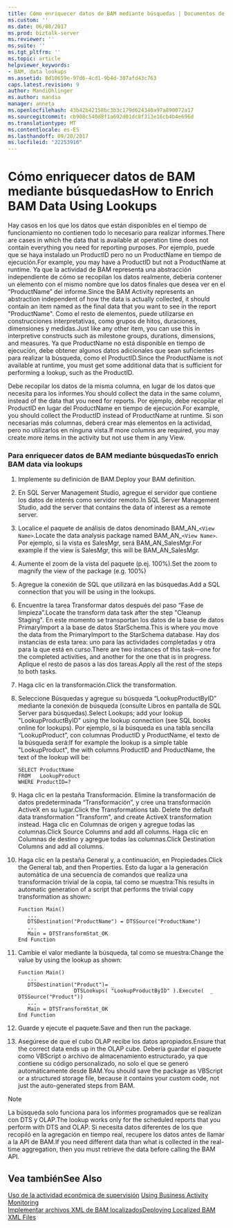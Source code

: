 ```yaml
---
title: Cómo enriquecer datos de BAM mediante búsquedas | Documentos de Microsoft
ms.custom: ''
ms.date: 06/08/2017
ms.prod: biztalk-server
ms.reviewer: ''
ms.suite: ''
ms.tgt_pltfrm: ''
ms.topic: article
helpviewer_keywords:
- BAM, data lookups
ms.assetid: 8d10659e-97d6-4cd1-9b4d-307afd43c763
caps.latest.revision: 9
author: MandiOhlinger
ms.author: mandia
manager: anneta
ms.openlocfilehash: 43b42b42158bc3b3c179d624340a97a890072a17
ms.sourcegitcommit: cb908c540d8f1a692d01dc8f313e16cb4b4e696d
ms.translationtype: MT
ms.contentlocale: es-ES
ms.lasthandoff: 09/20/2017
ms.locfileid: "22253916"
---
```

# <a name="how-to-enrich-bam-data-using-lookups"></a><span data-ttu-id="10e8e-102">Cómo enriquecer datos de BAM mediante búsquedas</span><span class="sxs-lookup"><span data-stu-id="10e8e-102">How to Enrich BAM Data Using Lookups</span></span>
<span data-ttu-id="10e8e-103">Hay casos en los que los datos que están disponibles en el tiempo de funcionamiento no contienen todo lo necesario para realizar informes.</span><span class="sxs-lookup"><span data-stu-id="10e8e-103">There are cases in which the data that is available at operation time does not contain everything you need for reporting purposes.</span></span> <span data-ttu-id="10e8e-104">Por ejemplo, puede que se haya instalado un ProductID pero no un ProductName en tiempo de ejecución.</span><span class="sxs-lookup"><span data-stu-id="10e8e-104">For example, you may have a ProductID but not a ProductName at runtime.</span></span> <span data-ttu-id="10e8e-105">Ya que la actividad de BAM representa una abstracción independiente de cómo se recopilan los datos realmente, debería contener un elemento con el mismo nombre que los datos finales que desea ver en el “ProductName” del informe.</span><span class="sxs-lookup"><span data-stu-id="10e8e-105">Since the BAM Activity represents an abstraction independent of how the data is actually collected, it should contain an item named as the final data that you want to see in the report "ProductName".</span></span> <span data-ttu-id="10e8e-106">Como el resto de elementos, puede utilizarse en construcciones interpretativas, como grupos de hitos, duraciones, dimensiones y medidas.</span><span class="sxs-lookup"><span data-stu-id="10e8e-106">Just like any other item, you can use this in interpretive constructs such as milestone groups, durations, dimensions, and measures.</span></span> <span data-ttu-id="10e8e-107">Ya que ProductName no está disponible en tiempo de ejecución, debe obtener algunos datos adicionales que sean suficientes para realizar la búsqueda, como el ProductID.</span><span class="sxs-lookup"><span data-stu-id="10e8e-107">Since the ProductName is not available at runtime, you must get some additional data that is sufficient for performing a lookup, such as the ProductID.</span></span>  
  
 <span data-ttu-id="10e8e-108">Debe recopilar los datos de la misma columna, en lugar de los datos que necesita para los informes.</span><span class="sxs-lookup"><span data-stu-id="10e8e-108">You should collect the data in the same column, instead of the data that you need for reports.</span></span> <span data-ttu-id="10e8e-109">Por ejemplo, debe recopilar el ProductID en lugar del ProductName en tiempo de ejecución.</span><span class="sxs-lookup"><span data-stu-id="10e8e-109">For example, you should collect the ProductID instead of ProductName at runtime.</span></span> <span data-ttu-id="10e8e-110">Si son necesarias más columnas, deberá crear más elementos en la actividad, pero no utilizarlos en ninguna vista.</span><span class="sxs-lookup"><span data-stu-id="10e8e-110">If more columns are required, you may create more items in the activity but not use them in any View.</span></span>  
  
### <a name="to-enrich-bam-data-via-lookups"></a><span data-ttu-id="10e8e-111">Para enriquecer datos de BAM mediante búsquedas</span><span class="sxs-lookup"><span data-stu-id="10e8e-111">To enrich BAM data via lookups</span></span>  
  
1.  <span data-ttu-id="10e8e-112">Implemente su definición de BAM.</span><span class="sxs-lookup"><span data-stu-id="10e8e-112">Deploy your BAM definition.</span></span>  
  
2.  <span data-ttu-id="10e8e-113">En SQL Server Management Studio, agregue el servidor que contiene los datos de interés como servidor remoto.</span><span class="sxs-lookup"><span data-stu-id="10e8e-113">In SQL Server Management Studio, add the server that contains the data of interest as a remote server.</span></span>  
  
3.  <span data-ttu-id="10e8e-114">Localice el paquete de análisis de datos denominado BAM_AN_`<View Name>`.</span><span class="sxs-lookup"><span data-stu-id="10e8e-114">Locate the data analysis package named BAM_AN_`<View Name>`.</span></span> <span data-ttu-id="10e8e-115">Por ejemplo, si la vista es SalesMgr, será BAM_AN_SalesMgr.</span><span class="sxs-lookup"><span data-stu-id="10e8e-115">For example if the view is SalesMgr, this will be BAM_AN_SalesMgr.</span></span>  
  
4.  <span data-ttu-id="10e8e-116">Aumente el zoom de la vista del paquete (p.ej. 100%).</span><span class="sxs-lookup"><span data-stu-id="10e8e-116">Set the zoom to magnify the view of the package (e.g. 100%)</span></span>  
  
5.  <span data-ttu-id="10e8e-117">Agregue la conexión de SQL que utilizará en las búsquedas.</span><span class="sxs-lookup"><span data-stu-id="10e8e-117">Add a SQL connection that you will be using in the lookups.</span></span>  
  
6.  <span data-ttu-id="10e8e-118">Encuentre la tarea Transformar datos después del paso “Fase de limpieza”.</span><span class="sxs-lookup"><span data-stu-id="10e8e-118">Locate the transform data task after the step "Cleanup Staging".</span></span> <span data-ttu-id="10e8e-119">En este momento se transportan los datos de la base de datos PrimaryImport a la base de datos StarSchema.</span><span class="sxs-lookup"><span data-stu-id="10e8e-119">This is where you move the data from the PrimaryImport to the StarSchema database.</span></span> <span data-ttu-id="10e8e-120">Hay dos instancias de esta tarea: uno para las actividades completadas y otra para la que está en curso.</span><span class="sxs-lookup"><span data-stu-id="10e8e-120">There are two instances of this task—one for the completed activities, and another for the one that is in progress.</span></span> <span data-ttu-id="10e8e-121">Aplique el resto de pasos a las dos tareas.</span><span class="sxs-lookup"><span data-stu-id="10e8e-121">Apply all the rest of the steps to both tasks.</span></span>  
  
7.  <span data-ttu-id="10e8e-122">Haga clic en la transformación.</span><span class="sxs-lookup"><span data-stu-id="10e8e-122">Click the transformation.</span></span>  
  
8.  <span data-ttu-id="10e8e-123">Seleccione Búsquedas y agregue su búsqueda “LookupProductByID” mediante la conexión de búsqueda (consulte Libros en pantalla de SQL Server para búsquedas).</span><span class="sxs-lookup"><span data-stu-id="10e8e-123">Select Lookups; add your lookup "LookupProductByID" using the lookup connection (see SQL books online for lookups).</span></span> <span data-ttu-id="10e8e-124">Por ejemplo, si la búsqueda es una tabla sencilla “LookupProduct”, con columnas ProductID y ProductName, el texto de la búsqueda será:</span><span class="sxs-lookup"><span data-stu-id="10e8e-124">If for example the lookup is a simple table "LookupProduct", the with columns ProductID and ProductName, the text of the lookup will be:</span></span>  
  
    ```  
    SELECT ProductName  
    FROM   LookupProduct  
    WHERE ProductID=?  
    ```  
  
9. <span data-ttu-id="10e8e-125">Haga clic en la pestaña Transformación. Elimine la transformación de datos predeterminada “Transformación”, y cree una transformación ActiveX en su lugar.</span><span class="sxs-lookup"><span data-stu-id="10e8e-125">Click the Transformations tab. Delete the default data transformation "Transform", and create ActiveX transformation instead.</span></span> <span data-ttu-id="10e8e-126">Haga clic en Columnas de origen y agregue todas las columnas.</span><span class="sxs-lookup"><span data-stu-id="10e8e-126">Click Source Columns and add all columns.</span></span> <span data-ttu-id="10e8e-127">Haga clic en Columnas de destino y agregue todas las columnas.</span><span class="sxs-lookup"><span data-stu-id="10e8e-127">Click Destination Columns and add all columns.</span></span>  
  
10. <span data-ttu-id="10e8e-128">Haga clic en la pestaña General y, a continuación, en Propiedades.</span><span class="sxs-lookup"><span data-stu-id="10e8e-128">Click the General tab, and then Properties.</span></span> <span data-ttu-id="10e8e-129">Esto da lugar a la generación automática de una secuencia de comandos que realiza una transformación trivial de la copia, tal como se muestra:</span><span class="sxs-lookup"><span data-stu-id="10e8e-129">This results in automatic generation of a script that performs the trivial copy transformation as shown:</span></span>  
  
    ```  
    Function Main()  
       ...  
       DTSDestination("ProductName") = DTSSource("ProductName")  
       ...  
       Main = DTSTransformStat_OK  
    End Function  
    ```  
  
11. <span data-ttu-id="10e8e-130">Cambie el valor mediante la búsqueda, tal como se muestra:</span><span class="sxs-lookup"><span data-stu-id="10e8e-130">Change the value by using the lookup as shown:</span></span>  
  
    ```  
    Function Main()  
       ...  
       DTSDestination("Product")= _  
                      DTSLookups( "LookupProductByID" ).Execute(  _                                  DTSSource("Product"))  
       ...  
       Main = DTSTransformStat_OK  
    End Function  
    ```  
  
12. <span data-ttu-id="10e8e-131">Guarde y ejecute el paquete.</span><span class="sxs-lookup"><span data-stu-id="10e8e-131">Save and then run the package.</span></span>  
  
13. <span data-ttu-id="10e8e-132">Asegúrese de que el cubo OLAP recibe los datos apropiados.</span><span class="sxs-lookup"><span data-stu-id="10e8e-132">Ensure that the correct data ends up in the OLAP cube.</span></span> <span data-ttu-id="10e8e-133">Debería guardar el paquete como VBScript o archivo de almacenamiento estructurado, ya que contiene su código personalizado, no solo el que se generó automáticamente desde BAM.</span><span class="sxs-lookup"><span data-stu-id="10e8e-133">You should save the package as VBScript or a structured storage file, because it contains your custom code, not just the auto-generated steps from BAM.</span></span>  
  
> [!NOTE]
>  <span data-ttu-id="10e8e-134">La búsqueda solo funciona para los informes programados que se realizan con DTS y OLAP.</span><span class="sxs-lookup"><span data-stu-id="10e8e-134">The lookup works only for the scheduled reports that you perform with DTS and OLAP.</span></span> <span data-ttu-id="10e8e-135">Si necesita datos diferentes de los que recopiló en la agregación en tiempo real, recupere los datos antes de llamar a la API de BAM.</span><span class="sxs-lookup"><span data-stu-id="10e8e-135">If you need different data than what is collected in the real-time aggregation, then you must retrieve the data before calling the BAM API.</span></span>  
  
## <a name="see-also"></a><span data-ttu-id="10e8e-136">Vea también</span><span class="sxs-lookup"><span data-stu-id="10e8e-136">See Also</span></span>  
 <span data-ttu-id="10e8e-137">[Uso de la actividad económica de supervisión](../core/using-business-activity-monitoring.md) </span><span class="sxs-lookup"><span data-stu-id="10e8e-137">[Using Business Activity Monitoring](../core/using-business-activity-monitoring.md) </span></span>  
 [<span data-ttu-id="10e8e-138">Implementar archivos XML de BAM localizados</span><span class="sxs-lookup"><span data-stu-id="10e8e-138">Deploying Localized BAM XML Files</span></span>](../core/deploying-localized-bam-xml-files.md)